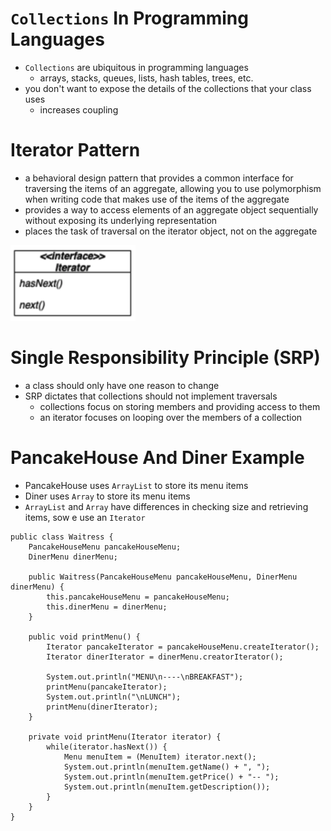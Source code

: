 # `Collections` In Programming Languages
- `Collections` are ubiquitous in programming languages
	- arrays, stacks, queues, lists, hash tables, trees, etc.
- you don't want to expose the details of the collections that your class uses
	- increases coupling

# Iterator Pattern
- a behavioral design pattern that provides a common interface for traversing the items of an aggregate, allowing you to use polymorphism when writing code that makes use of the items of the aggregate
- provides a way to access elements of an aggregate object sequentially without exposing its underlying representation
- places the task of traversal on the iterator object, not on the aggregate

<img src="img/l26-iterator-interface.png" alt="iterator-interface" width="200">

# Single Responsibility Principle (SRP)
- a class should only have one reason to change
- SRP dictates that collections should not implement traversals
	- collections focus on storing members and providing access to them
	- an iterator focuses on looping over the members of a collection

# PancakeHouse And Diner Example
- PancakeHouse uses `ArrayList` to store its menu items
- Diner uses `Array` to store its menu items
- `ArrayList` and `Array` have differences in checking size and retrieving items, sow e use an `Iterator`

```
public class Waitress {
	PancakeHouseMenu pancakeHouseMenu;
	DinerMenu dinerMenu;
	
	public Waitress(PancakeHouseMenu pancakeHouseMenu, DinerMenu dinerMenu) {
		this.pancakeHouseMenu = pancakeHouseMenu;
		this.dinerMenu = dinerMenu;
	}
	
	public void printMenu() {
		Iterator pancakeIterator = pancakeHouseMenu.createIterator();
		Iterator dinerIterator = dinerMenu.creatorIterator();
		
		System.out.println("MENU\n----\nBREAKFAST");
		printMenu(pancakeIterator);
		System.out.println("\nLUNCH");
		printMenu(dinerIterator);
	}
	
	private void printMenu(Iterator iterator) {
		while(iterator.hasNext()) {
			Menu menuItem = (MenuItem) iterator.next();
			System.out.println(menuItem.getName() + ", ");
			System.out.println(menuItem.getPrice() + "-- ");
			System.out.println(menuItem.getDescription());
		}
	}
}
```

